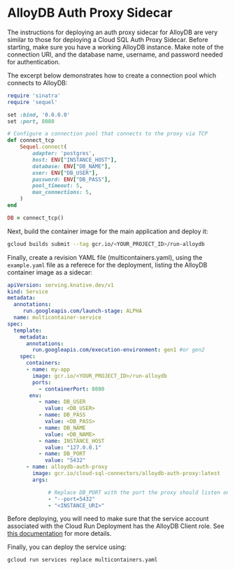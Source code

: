 # AlloyDB Auth Proxy Sidecar
The instructions for deploying an auth proxy sidecar for AlloyDB are very similar to those for deploying a Cloud SQL Auth Proxy Sidecar. Before starting, make sure you have a working AlloyDB instance. Make note of the connection URI, and the database name, username, and password needed for authentication.

The excerpt below demonstrates how to create a connection pool which connects to AlloyDB:

```ruby
require 'sinatra'
require 'sequel'

set :bind, '0.0.0.0'
set :port, 8080

# Configure a connection pool that connects to the proxy via TCP
def connect_tcp
    Sequel.connect(
        adapter: 'postgres',
        host: ENV["INSTANCE_HOST"],
        database: ENV["DB_NAME"],
        user: ENV["DB_USER"],
        password: ENV["DB_PASS"],
        pool_timeout: 5,
        max_connections: 5,
    )
end

DB = connect_tcp()
```

 Next, build the container image for the main application and deploy it:

```bash
gcloud builds submit --tag gcr.io/<YOUR_PROJECT_ID>/run-alloydb
```

Finally, create a revision YAML file (multicontainers.yaml), using the `example.yaml` file as a referece for the deployment, listing the AlloyDB container image as a sidecar:

```yaml
apiVersion: serving.knative.dev/v1
kind: Service
metadata:
  annotations: 
     run.googleapis.com/launch-stage: ALPHA
  name: multicontainer-service
spec:
  template:
    metadata:
      annotations:
        run.googleapis.com/execution-environment: gen1 #or gen2
    spec:
      containers:
      - name: my-app
        image: gcr.io/<YOUR_PROJECT_ID>/run-alloydb
        ports:
          - containerPort: 8080
       env:
          - name: DB_USER
            value: <DB_USER>
          - name: DB_PASS
            value: <DB_PASS>
          - name: DB_NAME
            value: <DB_NAME>
          - name: INSTANCE_HOST
            value: "127.0.0.1"
          - name: DB_PORT
            value: "5432"
      - name: alloydb-auth-proxy
        image: gcr.io/cloud-sql-connectors/alloydb-auth-proxy:latest
        args:

             # Replace DB_PORT with the port the proxy should listen on
             - "--port=5432"
             - "<INSTANCE_URI>"
```

Before deploying, you will need to make sure that the service account associated with the Cloud Run Deployment has the AlloyDB Client role. See [this documentation](https://cloud.google.com/alloydb/docs/reference/iam-roles-permissions) for more details.

Finally, you can deploy the service using:

```bash
gcloud run services replace multicontainers.yaml
```
